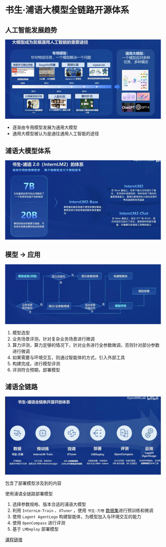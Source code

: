 # 书生·浦语大模型全链路开源体系

## 人工智能发展趋势

![image-20240524200211567](https://github.com/la-gluha/InternStudio/blob/main/resource/img/lecture1/image-20240524200211567.png)

- 逐渐由专用模型发展为通用大模型
- 通用大模型被认为是通往通用人工智能的途径



## 浦语大模型体系

![image-20240524200435930](https://github.com/la-gluha/InternStudio/blob/main/resource/img/lecture1/image-20240524200435930.png)

 

## 模型 -> 应用

![image-20240524201132669](https://github.com/la-gluha/InternStudio/blob/main/resource/img/lecture1/image-20240524201132669.png)

1. 模型选型
2. 业务场景评测，针对复杂业务场景进行微调
3. 算力评测，算力足够的情况下，针对业务进行全参数微调，否则针对部分参数进行微调
4. 如果需要与环境交互，则通过智能体的方式，引入外部工具
5. 构建完成，进行模型评测
6. 评测符合预期，部署模型



## 浦语全链路

![image-20240524201456637](https://github.com/la-gluha/InternStudio/blob/main/resource/img/lecture1/image-20240524201456637.png)

包含了部署模型涉及到的内容

使用浦语全链路部署模型

1. 选择参数规格、版本合适的浦语大模型
2. 利用 `InternLm-Train` 、`XTuner` ，使用 `书生·万卷` [数据集](https://opendatalab.org.cn)进行预训练和微调
3. 使用 `Lagent AgentLego` 构建智能体，为模型加入与环境交互的能力
4. 使用 `OpenCompass` 进行评测
5. 基于 `LMDeploy` 部署模型



[课程链接](https://www.bilibili.com/video/BV1Vx421X72D/?vd_source=e3b4abfe5ea1aeac11479968ee76a88e)

